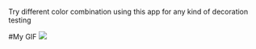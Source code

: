 Try different color combination using this app for any kind of decoration testing

#My GIF
![](https://github.com/chandresh204/ColorApp/blob/master/color_app.gif)
